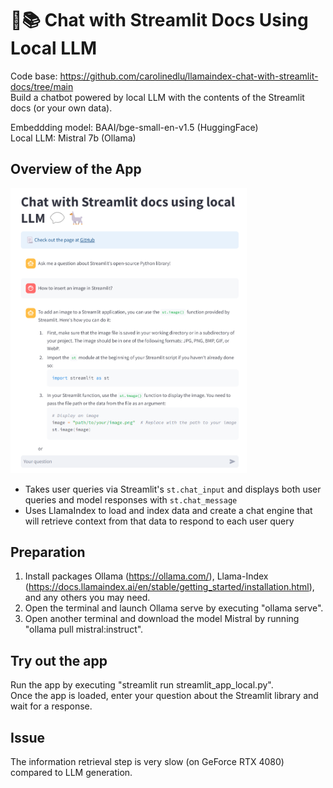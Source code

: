 # 🦙📚 Chat with Streamlit Docs Using Local LLM

Code base: https://github.com/carolinedlu/llamaindex-chat-with-streamlit-docs/tree/main<br>
Build a chatbot powered by local LLM with the contents of the Streamlit docs (or your own data).

Embeddding model: BAAI/bge-small-en-v1.5 (HuggingFace)<br>
Local LLM: Mistral 7b (Ollama)

## Overview of the App

<img src="app.png" width="75%">

- Takes user queries via Streamlit's `st.chat_input` and displays both user queries and model responses with `st.chat_message`
- Uses LlamaIndex to load and index data and create a chat engine that will retrieve context from that data to respond to each user query

## Preparation
1. Install packages Ollama (https://ollama.com/), Llama-Index (https://docs.llamaindex.ai/en/stable/getting_started/installation.html), and any others you may need.
2. Open the terminal and launch Ollama serve by executing "ollama serve".
3. Open another terminal and download the model Mistral by running "ollama pull mistral:instruct".

## Try out the app
Run the app by executing "streamlit run streamlit_app_local.py".<br>
Once the app is loaded, enter your question about the Streamlit library and wait for a response.

## Issue
The information retrieval step is very slow (on GeForce RTX 4080) compared to LLM generation.


